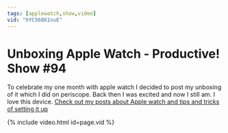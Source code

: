 ```yaml
---
tags: [applewatch,show,video]
vid: "hYC568K1nuE"
---
```


# Unboxing Apple Watch - Productive! Show #94

To celebrate my one month with apple watch I decided to post my unboxing of it which I did on periscope. Back then I was excited and now I still am. I love this device. [Check out my posts about Apple watch and tips and tricks of setting it up](/applewatch/)

{% include video.html id=page.vid %}

<!--More-->

[n]: https://michael.gratis/nozbe